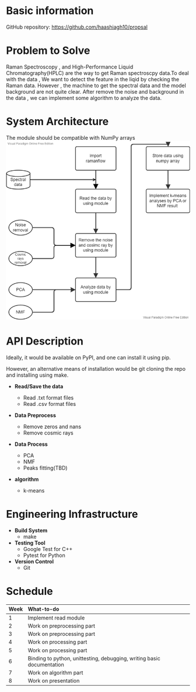 # Basic information
GitHub repository: https://github.com/haashiagh10/propsal

# Problem to Solve
Raman Spectroscopy , and High-Performance Liquid Chromatography(HPLC) are the way to get Raman spectroscpy data.To deal with the data , We want to detect the feature in the liqid by checking the Raman data.
However , the machine to get the spectral data and the model background are not quite clear.
After remove the noise and background in the data , we can implement some algorithm to analyze the data.

# System Architecture
The module should be compatible with NumPy arrays
![image](https://github.com/haashiagh10/propsal/blob/main/flowchart.png)

# API Description
Ideally, it would be available on PyPI, and one can install it using pip.

However, an alternative means of installation would be git cloning the repo and installing using make.
- **Read/Save the data**
  - Read .txt format files
  - Read .csv format files
 
- **Data Preprocess**
  - Remove zeros and nans
  - Remove cosmic rays 
 
- **Data Process**
  - PCA
  - NMF
  - Peaks fitting(TBD)

- **algorithm**
  - k-means
  
# Engineering Infrastructure
- **Build System**
  - make
- **Testing Tool**
  - Google Test for C++
  - Pytest for Python
- **Version Control**
  - Git

# Schedule

| Week  | What-to-do |
| :---- |:---------- |
| 1  | Implement read module|
| 2  | Work on preprocessing part|
| 3  | Work on preprocessing part|
| 4  | Work on processing part|
| 5  | Work on processing part|
| 6  | Binding to python, unittesting, debugging, writing basic documentation|
| 7  | Work on algorithm part|
| 8  | Work on presentation|

